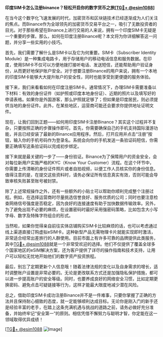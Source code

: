 **印度SIM卡怎么注册binance？轻松开启你的数字货币之旅[[TG💪+ @esim1088](https://t.me/s/esim1088)]**

在当今这个数字化飞速发展的时代，加密货币和区块链技术已经逐渐成为人们关注的焦点。而Binance作为全球领先的加密货币交易平台之一，吸引了无数投资者的目光。对于那些希望在Binance上进行交易的人来说，拥有一个印度SIM卡无疑是一个重要的步骤。那么，如何在印度注册Binance呢？本文将为你详细解答这一问题，并分享一些实用的小技巧。

首先，我们需要了解什么是SIM卡以及它为何重要。SIM卡（Subscriber Identity Module）是一种集成电路卡，用于存储用户的移动电话信息和服务数据。在印度，使用SIM卡不仅可以方便地拨打接听电话、发送短信，还能帮助用户验证身份，从而更好地保护账户安全。对于想要注册Binance的用户来说，拥有一个本地的印度SIM卡能够大大提升账户的安全性，同时也能享受到更便捷的服务体验。

接下来，我们来看看如何在印度注册SIM卡。通常情况下，办理SIM卡需要准备以下材料：有效的身份证件（如护照或印度本地身份证）、近期的照片以及填写好的申请表格。如果你是外国游客，那么护照就足够了；但如果是印度居民，则必须提供当地的身份证件。此外，在某些地区，运营商可能还会要求你提供地址证明文件。

现在，让我们回到正题——如何用印度SIM卡注册Binance？其实这个过程并不复杂，只要按照正确的步骤操作即可。首先，你需要确保自己的手机支持国际漫游功能，并且已经安装了最新的Binance应用程序。然后，打开应用并点击“注册”按钮，输入你的手机号码作为登录名。系统会向你的手机发送一条验证码短信，你需要正确填写这条验证码以完成初步绑定。

接下来就是最关键的一步了——身份验证。Binance为了保障用户的资金安全，会对每位新用户实施严格的KYC（Know Your Customer）流程。在这个环节中，你需要上传清晰的身份证件照片或者自拍视频，以便工作人员核实你的身份信息。值得注意的是，在提交这些资料时，请务必保证所有信息真实有效，否则可能会导致审核失败甚至账号被封禁。

除了上述常规操作之外，还有一些额外的小贴士可以帮助你顺利完成整个注册过程。例如，在选择运营商时尽量挑选信誉良好、服务优质的公司；同时也要注意检查网络信号强度是否稳定，因为良好的连接速度有助于加快数据传输效率。另外，为了避免出现不必要的麻烦，在设置密码时最好采用强密码策略，比如包含大小写字母、数字及特殊字符组合的形式。

当然啦，如果你觉得亲自前往实体店铺购买SIM卡比较麻烦的话，也可以考虑通过线上渠道直接订购虚拟eSIM卡。这种新型产品无需物理卡片就能实现即时激活，非常适合经常出差旅行的人群使用。目前市面上有许多可靠的品牌提供此类服务，其中[TG💪+ @esim1088](https://t.me/s/esim1088)就是一个非常受欢迎的选择。他们不仅提供了覆盖全球多个国家地区的eSIM解决方案，还为客户提供了详尽的操作指南和技术支持，让用户可以轻松无忧地开始他们的数字资产投资旅程。

最后，别忘了定期更新个人信息哦！随着法律法规的变化以及自身需求的增长，适时调整账户设置是非常必要的。无论是更改联系方式还是加强隐私保护措施，都可以进一步提高账户的安全等级。同时，也要养成良好的网络安全习惯，比如定期更换密码、避免点击可疑链接等行为，这样才能最大限度地减少潜在风险。

总之，借助印度SIM卡成功注册Binance并不是一件难事，只要你掌握了正确的方法并且保持耐心细致的态度，就一定能够顺利达成目标。无论你是刚入门的新手还是经验丰富的老手，在踏上这条充满机遇与挑战的道路之前，请务必做好充分准备，并始终牢记“安全第一”的原则。相信凭借不懈努力与聪明才智，你定能在这一领域取得优异成绩！

[[TG💪+ @esim1088](https://t.me/s/esim1088) ![Image](https://i.postimg.cc/4NQfJmqS/Snipaste-2025-05-13-00-14-12.png)]